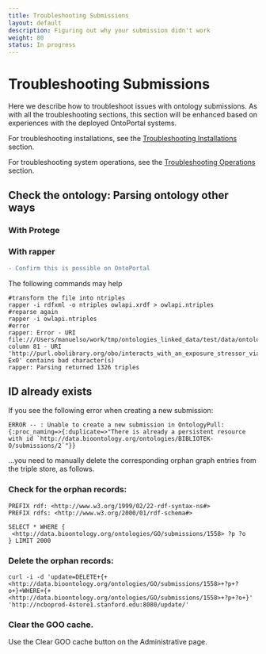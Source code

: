 ```yaml
---
title: Troubleshooting Submissions
layout: default
description: Figuring out why your submission didn't work
weight: 80
status: In progress
---
```


# Troubleshooting Submissions

Here we describe how to troubleshoot issues with ontology submissions. 
As with all the troubleshooting sections, 
this section will be enhanced based on experiences with the deployed OntoPortal systems.

For troubleshooting installations, see the <a href="../../steps/troubleshooting_installations">Troubleshooting Installations</a> section.

For troubleshooting system operations, see the <a href="../../management/troubleshooting_operations">Troubleshooting Operations</a> section.

## Check the ontology: Parsing ontology other ways

### With Protege


### With rapper

```diff
- Confirm this is possible on OntoPortal
```

The following commands may help 

```
#transform the file into ntriples
rapper -i rdfxml -o ntriples owlapi.xrdf > owlapi.ntriples
#reparse again
rapper -i owlapi.ntriples
#error
rapper: Error - URI file:///Users/manuelso/work/tmp/ontologies_linked_data/test/data/ontology_files/repo/EXOTEST/43/x.nt:19 column 81 - URI 'http://purl.obolibrary.org/obo/interacts_with_an_exposure_stressor_via ExO' contains bad character(s)
rapper: Parsing returned 1326 triples
```

## ID already exists

If you see the following error when creating a new submission:

```
ERROR -- : Unable to create a new submission in OntologyPull: 
{:proc_naming=>{:duplicate=>"There is already a persistent resource with id `http://data.bioontology.org/ontologies/BIBLIOTEK-O/submissions/2`"}}
```

...you need to manually delete the corresponding orphan graph entries from the triple store, as follows.

### Check for the orphan records:

```
PREFIX rdf: <http://www.w3.org/1999/02/22-rdf-syntax-ns#>
PREFIX rdfs: <http://www.w3.org/2000/01/rdf-schema#>

SELECT * WHERE {
 <http://data.bioontology.org/ontologies/GO/submissions/1558> ?p ?o
} LIMIT 2000
```

### Delete the orphan records:

```
curl -i -d 'update=DELETE+{+<http://data.bioontology.org/ontologies/GO/submissions/1558>+?p+?o+}+WHERE+{+<http://data.bioontology.org/ontologies/GO/submissions/1558>+?p+?o+}' 'http://ncboprod-4store1.stanford.edu:8080/update/'
```

### Clear the GOO cache.

Use the Clear GOO cache button on the Administrative page.


